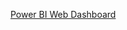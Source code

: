 [Power BI Web Dashboard](https://app.powerbi.com/groups/me/reports/36b0a9a3-d253-4bf2-8ecb-dfbd7e729729/37b2e6a86dbd610e8bca?experience=power-bi)
